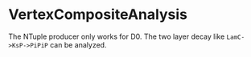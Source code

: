 # VertexCompositeAnalysisThe NTuple producer only works for D0. The two layer decay like `LamC->KsP->PiPiP` can be analyzed.